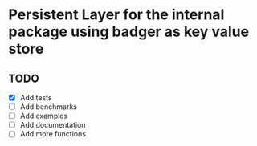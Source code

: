 # Persistent Layer for the internal package using badger as key value store

## TODO

- [x] Add tests
- [ ] Add benchmarks
- [ ] Add examples
- [ ] Add documentation
- [ ] Add more functions
